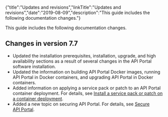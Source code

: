 {"title":"Updates and revisions","linkTitle":"Updates and revisions","date":"2019-08-09","description":"This guide includes the following documentation changes."} ﻿

This guide includes the following documentation changes.

Changes in version 7.7
----------------------

-   Updated the installation prerequisites, installation, upgrade, and high availability sections as a result of several changes in the API Portal software installation.
-   Updated the information on building API Portal Docker images, running API Portal in Docker containers, and upgrading API Portal in Docker containers.
-   Added information on applying a service pack or patch to an API Portal container deployment. For details, see [Install a service pack or patch on a container deployment](../../../APIPortalInstallGuideTopics/install_service_pack.htm#Install).
-   Added a new topic on securing API Portal. For details, see [Secure API Portal](../../../APIPortalInstallGuideTopics/secure_harden_portal.htm).

